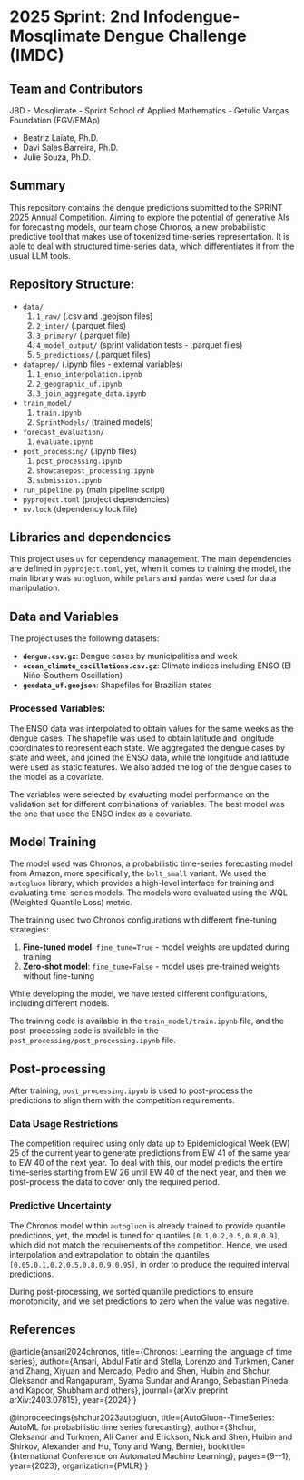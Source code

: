 # 2025 Sprint: 2nd Infodengue-Mosqlimate Dengue Challenge (IMDC)

## Team and Contributors

JBD - Mosqlimate - Sprint
School of Applied Mathematics - Getúlio Vargas Foundation (FGV/EMAp)

- Beatriz Laiate, Ph.D.
- Davi Sales Barreira, Ph.D.
- Julie Souza, Ph.D.

## Summary

This repository contains the dengue predictions submitted to the SPRINT 2025 Annual Competition.
Aiming to explore the potential of generative AIs for forecasting models, our team chose Chronos,
a new probabilistic predictive tool that makes use of tokenized time-series representation.
It is able to deal with structured time-series data, which differentiates it from the usual LLM tools.


## Repository Structure:

- `data/`
  1. `1_raw/` (.csv and .geojson files)
  2. `2_inter/` (.parquet files)
  3. `3_primary/` (.parquet file)
  4. `4_model_output/` (sprint validation tests - .parquet files)
  5. `5_predictions/` (.parquet files)
- `dataprep/` (.ipynb files - external variables)
  1. `1_enso_interpolation.ipynb`
  2. `2_geographic_uf.ipynb`
  3. `3_join_aggregate_data.ipynb`
- `train_model/`
  1. `train.ipynb`
  2. `SprintModels/` (trained models)
- `forecast_evaluation/`
  1. `evaluate.ipynb`
- `post_processing/` (.ipynb files)
  1. `post_processing.ipynb`
  2. `showcasepost_processing.ipynb`
  3. `submission.ipynb`
- `run_pipeline.py` (main pipeline script)
- `pyproject.toml` (project dependencies)
- `uv.lock` (dependency lock file)

## Libraries and dependencies

This project uses `uv` for dependency management. The main dependencies are defined in `pyproject.toml`, yet,
when it comes to training the model, the main library was `autogluon`, while `polars` and `pandas` were used for data manipulation.

## Data and Variables

The project uses the following datasets:
- **`dengue.csv.gz`**: Dengue cases by municipalities and week
- **`ocean_climate_oscillations.csv.gz`**: Climate indices including ENSO (El Niño-Southern Oscillation)
- **`geodata_uf.geojson`**: Shapefiles for Brazilian states

### Processed Variables:
The ENSO data was interpolated to obtain values for the same weeks as the dengue cases.
The shapefile was used to obtain latitude and longitude coordinates to represent each state.
We aggregated the dengue cases by state and week, and joined the ENSO data, while the 
longitude and latitude were used as static features.
We also added the log of the dengue cases to the model as a covariate.

The variables were selected by evaluating model performance on the validation set
for different combinations of variables. The best model was the one that used the ENSO index as a covariate.


## Model Training

The model used was Chronos, a probabilistic time-series forecasting model from Amazon, more specifically,
the `bolt_small` variant. We used the `autogluon` library,
which provides a high-level interface for training and evaluating time-series models.
The models were evaluated using the WQL (Weighted Quantile Loss) metric.

The training used two Chronos configurations with different fine-tuning strategies:
1. **Fine-tuned model**: `fine_tune=True` - model weights are updated during training
2. **Zero-shot model**: `fine_tune=False` - model uses pre-trained weights without fine-tuning

While developing the model, we have tested different configurations, including different models.

The training code is available in the `train_model/train.ipynb` file, and the post-processing
code is available in the `post_processing/post_processing.ipynb` file.

## Post-processing
After training, `post_processing.ipynb` is used to post-process the predictions to
align them with the competition requirements.

### Data Usage Restrictions

The competition required using only data up to Epidemiological Week (EW) 25 of the current year to
generate predictions from EW 41 of the same year to EW 40 of the next year.
To deal with this, our model predicts the entire time-series starting from EW 26 until EW 40 of the next year,
and then we post-process the data to cover only the required period.

### Predictive Uncertainty
The Chronos model within `autogluon` is already trained to provide quantile predictions,
yet, the model is tuned for quantiles `[0.1,0.2,0.5,0.8,0.9]`,
which did not match the requirements of the competition. Hence, we used interpolation and 
extrapolation to obtain the quantiles `[0.05,0.1,0.2,0.5,0.8,0.9,0.95]`, in order to
produce the required interval predictions.

During post-processing, we sorted quantile predictions to ensure monotonicity,
and we set predictions to zero when the value was negative.

## References

@article{ansari2024chronos,
  title={Chronos: Learning the language of time series},
  author={Ansari, Abdul Fatir and Stella, Lorenzo and Turkmen, Caner and Zhang, Xiyuan and Mercado, Pedro and Shen, Huibin and Shchur, Oleksandr and Rangapuram, Syama Sundar and Arango, Sebastian Pineda and Kapoor, Shubham and others},
  journal={arXiv preprint arXiv:2403.07815},
  year={2024}
}

@inproceedings{shchur2023autogluon,
  title={AutoGluon--TimeSeries: AutoML for probabilistic time series forecasting},
  author={Shchur, Oleksandr and Turkmen, Ali Caner and Erickson, Nick and Shen, Huibin and Shirkov, Alexander and Hu, Tony and Wang, Bernie},
  booktitle={International Conference on Automated Machine Learning},
  pages={9--1},
  year={2023},
  organization={PMLR}
}